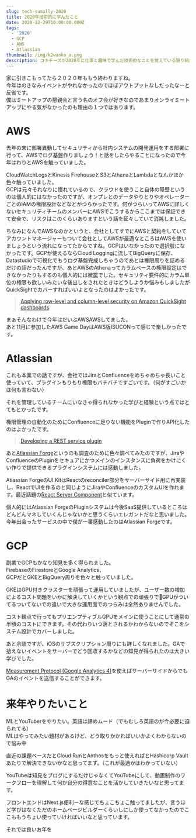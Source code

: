 ```yaml
---
slug: tech-sumally-2020
title: 2020年技術的に学んだこと
date: 2020-12-29T10:00:00.000Z
tags:
  - '2020'
  - GCP
  - AWS
  - Atlassian
thumbnail: /img/k2wanko_a.png
description: コキチーズが2020年に仕事と趣味で学んだ技術的なことを覚えている限り紹介します。
---
```

家に引きこもってたら２０２０年ももう終わりますね。\
今年はのきなみイベントがやれなかったのでほぼアウトプットなしだったなーと反省です。\
僕はミートアップの懇親会と言う名のオフ会が好きなのであまりオンライミートアップにやる気がなかったのも理由の１つではあります。

# AWS

去年の末に部署異動してセキュリティから社内システムの開発運用をする部署に行って、AWSでログ基盤作りましょう！と話をしたらやることになったので今年はわりとAWSを触っていました。

CloudWatchLogsとKinesis FirehouseとS3とAthenaとLambdaとなんかほか色々触っていました。\
GCPは元々それなりに慣れているので、クラウドを使うこと自体の障壁というのは個人的にはなかったのですが、オンプレとのデータやりとりやオペレーターごとのIAMの権限設計などなどがつらかったです。何がつらいってAWSに詳しくないセキュリティチームのメンバーにAWSでこうするからここまでは保証できて安全で、リスクはこのくらいありますという話を延々していて消耗しました。

ちなみになんでAWSなのかというと、会社としてすでにAWSと契約をしていてアカウントマネージャーもついて会社としてAWSが最適なところはAWSを使いましょうという流れになってたからですね。GCPはいなかったので選択肢になかったです。GCPが使えるならCloud Loggingに流してBigQueryに保存、Datastudioで可視化でもうログ基盤完成しちゃうのであとは権限周りを詰めるだけの話だったんですが、あとAWSのAthenaってカラムベースの権限設定はできなかったりもするのも個人的には微罠でした。セキュリティ要件的にカラム単位の権限も欲しいみたいな後出しをされたときはどうしようか悩みもしましたがQuickSightでカバーすればいいよとなったのはよかったです。

> [Applying row-level and column-level security on Amazon QuickSight dashboards](https://aws.amazon.com/jp/blogs/big-data/applying-row-level-and-column-level-security-on-amazon-quicksight-dashboards/)

まぁそんなわけで今年はだいぶAWSAWSしてました。\
あと11月に参加したAWS Game DayはAWS版ISUCONって感じで楽しかったです。

# Atlassian

これも本業での話ですが、会社ではJiraとConfluenceをめちゃめちゃ長いこと使っていて、プラグインもりもり権限もバチバチですごいです。（何がすごいかは何も言わない）

それを管理しているチームにいなきゃ得られなかった学びと経験という点ではとてもとかったです。

権限管理の自動化のためにConfluenceに足りない機能をPluginで作りAPI化したのはよかったです。

> [Developing a REST service plugin](https://developer.atlassian.com/server/framework/atlassian-sdk/developing-a-rest-service-plugin/)

あと[Atlassian Forge](https://developer.atlassian.com/platform/forge/)というのも調査のために色々調べてみたのですが、JiraやConfluenceのPluginをセキュアにかつメインのインスタンスに負荷をかけにくい作りで提供できるプラグインシステムには感動しました。

Atlassian ForgeのUI KitはReactのreconciler部分をサーバーサイド用に再実装し、ReactでUIを作るのと同じようにJiraやConfluenceのカスタムUIを作れます。最近話題の[React Server Component](https://reactjs.org/blog/2020/12/21/data-fetching-with-react-server-components.html)と似ています。

個人的にはAtlassian ForgeのPluginシステムは今後SaaS提供しているところはどんどんマネしていくんじゃないかと思うくらいエレガントだなと思いました。今年出会ったサービスの中で僕が一番感動したのはAtlassian Forgeです。

# GCP

副業でGCPもかなり知見を多く得られました。\
FirebaseのFirestoreとGoogle Analytics、\
GCPだとGKEとBigQuery周りを色々と触っていました。

GKEはGPU付きクラスターを頑張って運用していましたが、ユーザー数の増加によるコスト問題をいかに解決していくかという観点での頑張りでGPUがついてるついてないでの違いで大きな運用面でのつらみは全然ありませんでした。

コスト観点で行ってもプリエンプティブルGPUをメインに使うことにして通常の半額のコストにできます。その代わりいつ落とされるかわからないのでそこをシステム設計でカバーしました。

あと余談ですが、iOSのサブスクリプション周りにも詳しくなれました。GAで拾えないイベントをサーバーでどう回収するかなどの知見が得られたのは大きい学びでした。

[Measurement Protocol (Google Analytics 4)](https://developers.google.com/analytics/devguides/collection/protocol/ga4)を使えばサーバーサイドからでもGAのイベントを送信することができます。

# 来年やりたいこと

MLとYouTuberをやりたい。英語は諦めムード（でもむしろ英語のが今必要に迫られてる）\
MLはやってみたい題材があるけど、どう取りかかればいいかよくわからないので悩み中

直近の課題ベースだとCloud RunとAnthosをもっと使えればとHashicorp Vaultあたりで解決できないかなと思ってます。（これが最適かはわかっていない）

YouTubeは知見をブログにするだけじゃなくてYouTubeにして、動画制作のワークフローを理解して何か自分の得意なことを活かしていきたいなと思ってます。

フロントエンドはNext.js便利ーな感じでちょこちょこ触ってましたが、言うほど学びはなくただのホームページビルダーくらいしにしか使ってなかったのでここももうちょい使っていければいいなと思っています。

それでは良いお年を